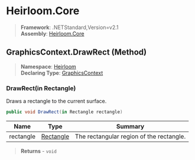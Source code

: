 # Heirloom.Core

> **Framework**: .NETStandard,Version=v2.1  
> **Assembly**: [Heirloom.Core][0]

## GraphicsContext.DrawRect (Method)

> **Namespace**: [Heirloom][0]  
> **Declaring Type**: [GraphicsContext][1]

### DrawRect(in Rectangle)

Draws a rectangle to the current surface.

```cs
public void DrawRect(in Rectangle rectangle)
```

| Name      | Type           | Summary                                  |
|-----------|----------------|------------------------------------------|
| rectangle | [Rectangle][2] | The rectangular region of the rectangle. |

> **Returns** - `void`

[0]: ../../../Heirloom.Core.md
[1]: ../GraphicsContext.md
[2]: ../Rectangle.md
